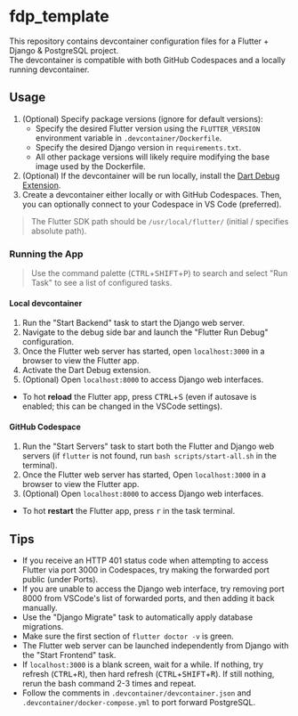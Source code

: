 # fdp_template
This repository contains devcontainer configuration files for a Flutter + Django & PostgreSQL project.  
The devcontainer is compatible with both GitHub Codespaces and a locally running devcontainer.

## Usage
1. (Optional) Specify package versions (ignore for default versions):
    - Specify the desired Flutter version using the `FLUTTER_VERSION` environment variable in `.devcontainer/Dockerfile`.
    - Specify the desired Django version in `requirements.txt`.
    - All other package versions will likely require modifying the base image used by the Dockerfile.
2. (Optional) If the devcontainer will be run locally, install the [Dart Debug Extension](https://chrome.google.com/webstore/detail/dart-debug-extension/eljbmlghnomdjgdjmbdekegdkbabckhm).
3. Create a devcontainer either locally or with GitHub Codespaces. Then, you can optionally connect to your Codespace in VS Code (preferred). 
> The Flutter SDK path should be `/usr/local/flutter/` (initial / specifies absolute path).

### Running the App
> Use the command palette (<kbd>CTRL</kbd>+<kbd>SHIFT</kbd>+<kbd>P</kbd>) to search and select "Run Task" to see a list of configured tasks.

#### Local devcontainer
1. Run the "Start Backend" task to start the Django web server.
2. Navigate to the debug side bar and launch the "Flutter Run Debug" configuration.
3. Once the Flutter web server has started, open `localhost:3000` in a browser to view the Flutter app.
4. Activate the Dart Debug extension.
5. (Optional) Open `localhost:8000` to access Django web interfaces.
- To hot **reload** the Flutter app, press <kbd>CTRL</kbd>+<kbd>S</kbd> (even if autosave is enabled; this can be changed in the VSCode settings).

#### GitHub Codespace
1. Run the "Start Servers" task to start both the Flutter and Django web servers (if `flutter` is not found, run `bash scripts/start-all.sh` in the terminal).
2. Once the Flutter web server has started, Open `localhost:3000` in a browser to view the Flutter app.
3. (Optional) Open `localhost:8000` to access Django web interfaces.
- To hot **restart** the Flutter app, press <kbd>r</kbd> in the task terminal.

## Tips
- If you receive an HTTP 401 status code when attempting to access Flutter via port 3000 in Codespaces, try making the forwarded port public (under Ports).
- If you are unable to access the Django web interface, try removing port 8000 from VSCode's list of forwarded ports, and then adding it back manually.
- Use the "Django Migrate" task to automatically apply database migrations.
- Make sure the first section of `flutter doctor -v` is green. 
- The Flutter web server can be launched independently from Django with the "Start Frontend" task.
- If `localhost:3000` is a blank screen, wait for a while. If nothing, try refresh (<kbd>CTRL</kbd>+<kbd>R</kbd>), then hard refresh (<kbd>CTRL</kbd>+<kbd>SHIFT</kbd>+<kbd>R</kbd>). If still nothing, rerun the bash command 2-3 times and repeat. 
- Follow the comments in `.devcontainer/devcontainer.json` and `.devcontainer/docker-compose.yml` to port forward PostgreSQL.
